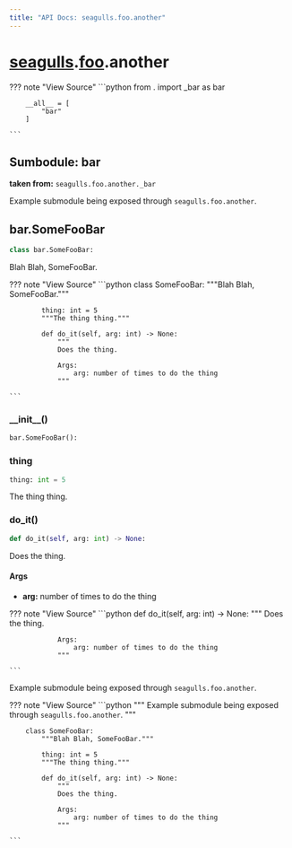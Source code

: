 ```yaml
---
title: "API Docs: seagulls.foo.another"
---
```



# [seagulls](../../seagulls).[foo](../foo).another


??? note "View Source"
    ```python
        from . import _bar as bar

        __all__ = [
            "bar"
        ]

    ```

## Sumbodule:  bar

**taken from:** `seagulls.foo.another._bar`

Example submodule being exposed through `seagulls.foo.another`.


## bar.SomeFooBar

```python
class bar.SomeFooBar:
```

Blah Blah, SomeFooBar.

??? note "View Source"
    ```python
        class SomeFooBar:
            """Blah Blah, SomeFooBar."""

            thing: int = 5
            """The thing thing."""

            def do_it(self, arg: int) -> None:
                """
                Does the thing.

                Args:
                    arg: number of times to do the thing
                """

    ```


### \_\_init\_\_()

```python
bar.SomeFooBar():
```




### thing

```python
thing: int = 5
```

The thing thing.


### do_it()

```python
def do_it(self, arg: int) -> None:
```

Does the thing.


#### Args
 - **arg:**  number of times to do the thing



??? note "View Source"
    ```python
            def do_it(self, arg: int) -> None:
                """
                Does the thing.

                Args:
                    arg: number of times to do the thing
                """

    ```




Example submodule being exposed through `seagulls.foo.another`.

??? note "View Source"
    ```python
        """
        Example submodule being exposed through `seagulls.foo.another`.
        """


        class SomeFooBar:
            """Blah Blah, SomeFooBar."""

            thing: int = 5
            """The thing thing."""

            def do_it(self, arg: int) -> None:
                """
                Does the thing.

                Args:
                    arg: number of times to do the thing
                """

    ```


